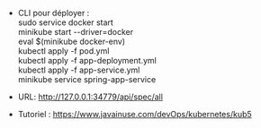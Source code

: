 * CLI pour déployer :
\
sudo service docker start
\
minikube start --driver=docker
\
eval $(minikube docker-env)
\
kubectl apply -f pod.yml
\
kubectl apply -f app-deployment.yml
\
kubectl apply -f app-service.yml
\
minikube service spring-app-service

* URL:  http://127.0.0.1:34779/api/spec/all
* Tutoriel : https://www.javainuse.com/devOps/kubernetes/kub5

